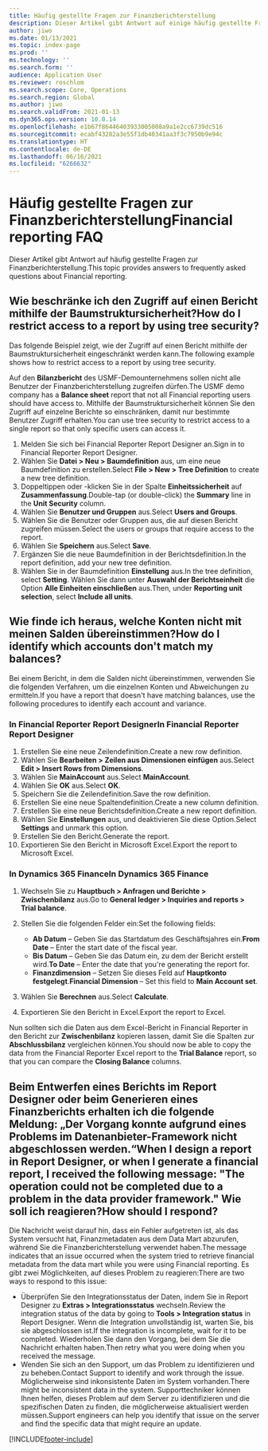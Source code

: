 ```yaml
---
title: Häufig gestellte Fragen zur Finanzberichterstellung
description: Dieser Artikel gibt Antwort auf einige häufig gestellte Fragen zur Finanzberichterstellung.
author: jiwo
ms.date: 01/13/2021
ms.topic: index-page
ms.prod: ''
ms.technology: ''
ms.search.form: ''
audience: Application User
ms.reviewer: roschlom
ms.search.scope: Core, Operations
ms.search.region: Global
ms.author: jiwo
ms.search.validFrom: 2021-01-13
ms.dyn365.ops.version: 10.0.14
ms.openlocfilehash: e1b67f86446403933005008a9a1e2cc6739dc516
ms.sourcegitcommit: ecabf43282a3e55f1db40341aa3f3c7950b9e94c
ms.translationtype: HT
ms.contentlocale: de-DE
ms.lasthandoff: 06/16/2021
ms.locfileid: "6266632"
---
```

# <a name="financial-reporting-faq"></a><span data-ttu-id="0611d-103">Häufig gestellte Fragen zur Finanzberichterstellung</span><span class="sxs-lookup"><span data-stu-id="0611d-103">Financial reporting FAQ</span></span>

<span data-ttu-id="0611d-104">Dieser Artikel gibt Antwort auf häufig gestellte Fragen zur Finanzberichterstellung.</span><span class="sxs-lookup"><span data-stu-id="0611d-104">This topic provides answers to frequently asked questions about Financial reporting.</span></span>

## <a name="how-do-i-restrict-access-to-a-report-by-using-tree-security"></a><span data-ttu-id="0611d-105">Wie beschränke ich den Zugriff auf einen Bericht mithilfe der Baumstruktursicherheit?</span><span class="sxs-lookup"><span data-stu-id="0611d-105">How do I restrict access to a report by using tree security?</span></span>

<span data-ttu-id="0611d-106">Das folgende Beispiel zeigt, wie der Zugriff auf einen Bericht mithilfe der Baumstruktursicherheit eingeschränkt werden kann.</span><span class="sxs-lookup"><span data-stu-id="0611d-106">The following example shows how to restrict access to a report by using tree security.</span></span>

<span data-ttu-id="0611d-107">Auf den **Bilanzbericht** des USMF-Demounternehmens sollen nicht alle Benutzer der Finanzberichterstellung zugreifen dürfen.</span><span class="sxs-lookup"><span data-stu-id="0611d-107">The USMF demo company has a **Balance sheet** report that not all Financial reporting users should have access to.</span></span> <span data-ttu-id="0611d-108">Mithilfe der Baumstruktursicherheit können Sie den Zugriff auf einzelne Berichte so einschränken, damit nur bestimmte Benutzer Zugriff erhalten.</span><span class="sxs-lookup"><span data-stu-id="0611d-108">You can use tree security to restrict access to a single report so that only specific users can access it.</span></span>

1. <span data-ttu-id="0611d-109">Melden Sie sich bei Financial Reporter Report Designer an.</span><span class="sxs-lookup"><span data-stu-id="0611d-109">Sign in to Financial Reporter Report Designer.</span></span>
2. <span data-ttu-id="0611d-110">Wählen Sie **Datei \> Neu \> Baumdefinition** aus, um eine neue Baumdefinition zu erstellen.</span><span class="sxs-lookup"><span data-stu-id="0611d-110">Select **File \> New \> Tree Definition** to create a new tree definition.</span></span>
3. <span data-ttu-id="0611d-111">Doppeltippen oder -klicken Sie in der Spalte **Einheitssicherheit** auf **Zusammenfassung**.</span><span class="sxs-lookup"><span data-stu-id="0611d-111">Double-tap (or double-click) the **Summary** line in the **Unit Security** column.</span></span>
4. <span data-ttu-id="0611d-112">Wählen Sie **Benutzer und Gruppen** aus.</span><span class="sxs-lookup"><span data-stu-id="0611d-112">Select **Users and Groups**.</span></span>
5. <span data-ttu-id="0611d-113">Wählen Sie die Benutzer oder Gruppen aus, die auf diesen Bericht zugreifen müssen.</span><span class="sxs-lookup"><span data-stu-id="0611d-113">Select the users or groups that require access to the report.</span></span>
6. <span data-ttu-id="0611d-114">Wählen Sie **Speichern** aus.</span><span class="sxs-lookup"><span data-stu-id="0611d-114">Select **Save**.</span></span>
7. <span data-ttu-id="0611d-115">Ergänzen Sie die neue Baumdefinition in der Berichtsdefinition.</span><span class="sxs-lookup"><span data-stu-id="0611d-115">In the report definition, add your new tree definition.</span></span>
8. <span data-ttu-id="0611d-116">Wählen Sie in der Baumdefinition **Einstellung** aus.</span><span class="sxs-lookup"><span data-stu-id="0611d-116">In the tree definition, select **Setting**.</span></span> <span data-ttu-id="0611d-117">Wählen Sie dann unter **Auswahl der Berichtseinheit** die Option **Alle Einheiten einschließen** aus.</span><span class="sxs-lookup"><span data-stu-id="0611d-117">Then, under **Reporting unit selection**, select **Include all units**.</span></span>

## <a name="how-do-i-identify-which-accounts-dont-match-my-balances"></a><span data-ttu-id="0611d-118">Wie finde ich heraus, welche Konten nicht mit meinen Salden übereinstimmen?</span><span class="sxs-lookup"><span data-stu-id="0611d-118">How do I identify which accounts don't match my balances?</span></span>

<span data-ttu-id="0611d-119">Bei einem Bericht, in dem die Salden nicht übereinstimmen, verwenden Sie die folgenden Verfahren, um die einzelnen Konten und Abweichungen zu ermitteln.</span><span class="sxs-lookup"><span data-stu-id="0611d-119">If you have a report that doesn't have matching balances, use the following procedures to identify each account and variance.</span></span>

### <a name="in-financial-reporter-report-designer"></a><span data-ttu-id="0611d-120">In Financial Reporter Report Designer</span><span class="sxs-lookup"><span data-stu-id="0611d-120">In Financial Reporter Report Designer</span></span>

1. <span data-ttu-id="0611d-121">Erstellen Sie eine neue Zeilendefinition.</span><span class="sxs-lookup"><span data-stu-id="0611d-121">Create a new row definition.</span></span>
2. <span data-ttu-id="0611d-122">Wählen Sie **Bearbeiten \> Zeilen aus Dimensionen einfügen** aus.</span><span class="sxs-lookup"><span data-stu-id="0611d-122">Select **Edit \> Insert Rows from Dimensions**.</span></span>
3. <span data-ttu-id="0611d-123">Wählen Sie **MainAccount** aus.</span><span class="sxs-lookup"><span data-stu-id="0611d-123">Select **MainAccount**.</span></span>
4. <span data-ttu-id="0611d-124">Wählen Sie **OK** aus.</span><span class="sxs-lookup"><span data-stu-id="0611d-124">Select **OK**.</span></span>
5. <span data-ttu-id="0611d-125">Speichern Sie die Zeilendefinition.</span><span class="sxs-lookup"><span data-stu-id="0611d-125">Save the row definition.</span></span>
6. <span data-ttu-id="0611d-126">Erstellen Sie eine neue Spaltendefinition.</span><span class="sxs-lookup"><span data-stu-id="0611d-126">Create a new column definition.</span></span>
7. <span data-ttu-id="0611d-127">Erstellen Sie eine neue Berichtsdefinition.</span><span class="sxs-lookup"><span data-stu-id="0611d-127">Create a new report definition.</span></span>
8. <span data-ttu-id="0611d-128">Wählen Sie **Einstellungen** aus, und deaktivieren Sie diese Option.</span><span class="sxs-lookup"><span data-stu-id="0611d-128">Select **Settings** and unmark this option.</span></span>
9. <span data-ttu-id="0611d-129">Erstellen Sie den Bericht.</span><span class="sxs-lookup"><span data-stu-id="0611d-129">Generate the report.</span></span> 
10. <span data-ttu-id="0611d-130">Exportieren Sie den Bericht in Microsoft Excel.</span><span class="sxs-lookup"><span data-stu-id="0611d-130">Export the report to Microsoft Excel.</span></span>

### <a name="in-dynamics-365-finance"></a><span data-ttu-id="0611d-131">In Dynamics 365 Finance</span><span class="sxs-lookup"><span data-stu-id="0611d-131">In Dynamics 365 Finance</span></span>

1. <span data-ttu-id="0611d-132">Wechseln Sie zu **Hauptbuch \> Anfragen und Berichte \> Zwischenbilanz** aus.</span><span class="sxs-lookup"><span data-stu-id="0611d-132">Go to **General ledger \> Inquiries and reports \> Trial balance**.</span></span>
2. <span data-ttu-id="0611d-133">Stellen Sie die folgenden Felder ein:</span><span class="sxs-lookup"><span data-stu-id="0611d-133">Set the following fields:</span></span>

    - <span data-ttu-id="0611d-134">**Ab Datum** – Geben Sie das Startdatum des Geschäftsjahres ein.</span><span class="sxs-lookup"><span data-stu-id="0611d-134">**From Date** – Enter the start date of the fiscal year.</span></span>
    - <span data-ttu-id="0611d-135">**Bis Datum** – Geben Sie das Datum ein, zu dem der Bericht erstellt wird.</span><span class="sxs-lookup"><span data-stu-id="0611d-135">**To Date** – Enter the date that you're generating the report for.</span></span>
    - <span data-ttu-id="0611d-136">**Finanzdimension** – Setzen Sie dieses Feld auf **Hauptkonto festgelegt**.</span><span class="sxs-lookup"><span data-stu-id="0611d-136">**Financial Dimension** – Set this field to **Main Account set**.</span></span>

3. <span data-ttu-id="0611d-137">Wählen Sie **Berechnen** aus.</span><span class="sxs-lookup"><span data-stu-id="0611d-137">Select **Calculate**.</span></span>
4. <span data-ttu-id="0611d-138">Exportieren Sie den Bericht in Excel.</span><span class="sxs-lookup"><span data-stu-id="0611d-138">Export the report to Excel.</span></span>

<span data-ttu-id="0611d-139">Nun sollten sich die Daten aus dem Excel-Bericht in Financial Reporter in den Bericht zur **Zwischenbilanz** kopieren lassen, damit Sie die Spalten zur **Abschlussbilanz** vergleichen können.</span><span class="sxs-lookup"><span data-stu-id="0611d-139">You should now be able to copy the data from the Financial Reporter Excel report to the **Trial Balance** report, so that you can compare the **Closing Balance** columns.</span></span>

## <a name="when-i-design-a-report-in-report-designer-or-when-i-generate-a-financial-report-i-received-the-following-message-the-operation-could-not-be-completed-due-to-a-problem-in-the-data-provider-framework-how-should-i-respond"></a><span data-ttu-id="0611d-140">Beim Entwerfen eines Berichts im Report Designer oder beim Generieren eines Finanzberichts erhalten ich die folgende Meldung: „Der Vorgang konnte aufgrund eines Problems im Datenanbieter-Framework nicht abgeschlossen werden.“</span><span class="sxs-lookup"><span data-stu-id="0611d-140">When I design a report in Report Designer, or when I generate a financial report, I received the following message: "The operation could not be completed due to a problem in the data provider framework."</span></span> <span data-ttu-id="0611d-141">Wie soll ich reagieren?</span><span class="sxs-lookup"><span data-stu-id="0611d-141">How should I respond?</span></span>

<span data-ttu-id="0611d-142">Die Nachricht weist darauf hin, dass ein Fehler aufgetreten ist, als das System versucht hat, Finanzmetadaten aus dem Data Mart abzurufen, während Sie die Finanzberichterstellung verwendet haben.</span><span class="sxs-lookup"><span data-stu-id="0611d-142">The message indicates that an issue occurred when the system tried to retrieve financial metadata from the data mart while you were using Financial reporting.</span></span> <span data-ttu-id="0611d-143">Es gibt zwei Möglichkeiten, auf dieses Problem zu reagieren:</span><span class="sxs-lookup"><span data-stu-id="0611d-143">There are two ways to respond to this issue:</span></span>

- <span data-ttu-id="0611d-144">Überprüfen Sie den Integrationsstatus der Daten, indem Sie in Report Designer zu **Extras \> Integrationsstatus** wechseln.</span><span class="sxs-lookup"><span data-stu-id="0611d-144">Review the integration status of the data by going to **Tools \> Integration status** in Report Designer.</span></span> <span data-ttu-id="0611d-145">Wenn die Integration unvollständig ist, warten Sie, bis sie abgeschlossen ist.</span><span class="sxs-lookup"><span data-stu-id="0611d-145">If the integration is incomplete, wait for it to be completed.</span></span> <span data-ttu-id="0611d-146">Wiederholen Sie dann den Vorgang, bei dem Sie die Nachricht erhalten haben.</span><span class="sxs-lookup"><span data-stu-id="0611d-146">Then retry what you were doing when you received the message.</span></span>
- <span data-ttu-id="0611d-147">Wenden Sie sich an den Support, um das Problem zu identifizieren und zu beheben.</span><span class="sxs-lookup"><span data-stu-id="0611d-147">Contact Support to identify and work through the issue.</span></span> <span data-ttu-id="0611d-148">Möglicherweise sind inkonsistente Daten im System vorhanden.</span><span class="sxs-lookup"><span data-stu-id="0611d-148">There might be inconsistent data in the system.</span></span> <span data-ttu-id="0611d-149">Supporttechniker können Ihnen helfen, dieses Problem auf dem Server zu identifizieren und die spezifischen Daten zu finden, die möglicherweise aktualisiert werden müssen.</span><span class="sxs-lookup"><span data-stu-id="0611d-149">Support engineers can help you identify that issue on the server and find the specific data that might require an update.</span></span>

[!INCLUDE[footer-include](../../includes/footer-banner.md)]
